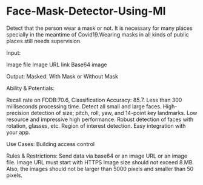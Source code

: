 # Face-Mask-Detector-Using-Ml
Detect that the person wear a mask or not. It is necessary for many places specially in the meantime of Covid19.Wearing masks in all kinds of public places still needs supervision.

Input:

Image file
Image URL link
Base64 image

Output:
Masked: With Mask or Without Mask

Ability & Potentials:

Recall rate on FDDB:70.6, Classification Accuracy: 85.7.
Less than 300 milliseconds processing time.
Detect all small and large faces.
High-precision detection of size; pitch, roll, yaw, and 14-point key landmarks.
Low resource and impressive high performance.
Robust detection of faces with rotation, glasses, etc.
Region of interest detection.
Easy integration with your app.

Use Cases:
Building access control

Rules & Restrictions:
Send data via base64 or an image URL or an image file.
Image URL must start with HTTPS
Image size should not exceed 8 MB.
Also, the images should not be larger than 5000 pixels and smaller than 50 pixels.
